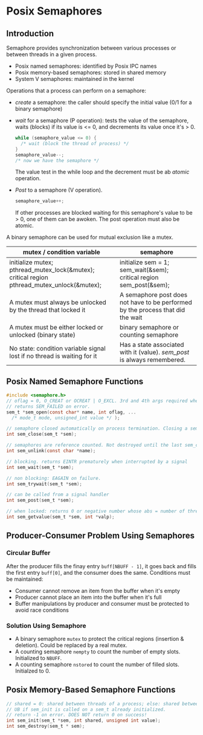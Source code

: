 # Posix Semaphores

## Introduction

Semaphore provides synchronization between various processes or between threads in a given process. 

* Posix named semaphores: identified by Posix IPC names
* Posix memory-based semaphores: stored in shared memory
* System V semaphores: maintained in the kernel

Operations that a process can perform on a semaphore:

* *create* a semaphore: the caller should specify the initial value (0/1 for a binary semaphore)
* *wait* for a semaphore (P operation): tests the value of the semaphore, waits (blocks) if its value is <= 0, and decrements its value once it's > 0.

  ```c
  while (semaphore_value <= 0) {
    /* wait (block the thread of process) */
  }
  semaphore_value--;
  /* now we have the semaphore */
  ```

  The value test in the while loop and the decrement must be ab *atomic* operation.

* *Post* to a semaphore (V operation).  

  ```c
  semaphore_value++;
  ```

  If other processes are blocked waiting for this semaphore's value to be > 0, one of them can be awoken. The post operation must also be atomic.

A binary semaphore can be used for mutual exclusion like a mutex.

<table>
<thead>
<tr>
<th>mutex / condition variable</th><th>semaphore</th>
</tr>
</thead>
<tbody>
<tr>
<td>initialize mutex;<br>
pthread_mutex_lock(&mutex);<br>
critical region <br>
pthread_mutex_unlock(&mutex);</td>
<td>initialize sem = 1; <br>
sem_wait(&sem); <br>
critical region <br>
sem_post(&sem);</td>
</tr>
<tr>
<td>A mutex must always be unlocked by the thread that locked it</td>
<td>A semaphore post does not have to be performed by the process that did the wait</td>
</tr>
<tr>
<td>A mutex must be either locked or unlocked (binary state)</td>
<td>binary semaphore or counting semaphore</td>
</tr>
<tr>
<td>No state: condition variable signal lost if no thread is waiting for it</td>
<td>Has a state associated with it (value). <i>sem_post</i> is always remembered.</td>
</tr>
</tbody>
</table>

## Posix Named Semaphore Functions
```c
#include <semaphore.h>
// oflag = 0, O_CREAT or OCREAT | O_EXCL. 3rd and 4th args required when O_CREAT is specified
// returns SEM_FAILED on error.
sem_t *sem_open(const char* name, int oflag, ...
  /* mode_t mode, unsigned_int value */ );

// semaphore closed automatically on process termination. Closing a semaphore does not remove it from the system: kernel persistent
int sem_close(sem_t *sem);

// semaphores are reference counted. Not destroyed until the last sem_close occurs.
int sem_unlink(const char *name);

// blocking. returns EINTR prematurely when interrupted by a signal
int sem_wait(sem_t *sem);

// non blocking: EAGAIN on failure.
int sem_trywait(sem_t *sem);

// can be called from a signal handler
int sem_post(sem_t *sem);

// when locked: returns 0 or negative number whose abs = number of threads waiting for  the semaphore to be unlocked
int sem_getvalue(sem_t *sem, int *valp);
```

## Producer-Consumer Problem Using Semaphores

### Circular Buffer

After the producer fills the finay entry `buff[NBUFF - 1]`, it goes back and fills the first entry `buff[0]`, and the consumer does the same. Conditions must be maintained:

* Consumer cannot remove an item from the buffer when it's empty
* Producer cannot place an item into the buffer when it's full
* Buffer manipulations by producer and consumer must be protected to avoid race conditions

### Solution Using Semaphore

* A binary semaphore `mutex` to protect the critical regions (insertion & deletion). Could be replaced by a real mutex.
* A counting semaphore `nempty` to count the number of empty slots. Initialized to `NBUFF`.
* A counting semaphore `nstored` to count the number of filled slots. Initialzed to 0.

## Posix Memory-Based Semaphore Functions

``` c
// shared = 0: shared between threads of a process; else: shared between processes (must be stored in shared memory)
// UB if sem_init is called on a sem_t already initialized.
// return -1 on error. DOES NOT return 0 on success!
int sem_init(sem_t *sem, int shared, unsigned int value);
int sem_destroy(sem_t * sem);
```